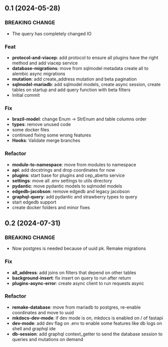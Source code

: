 <!--
Jacobson is a self hosted zipcode API
Copyright (C) 2023-2024 Christian G. Semke.

This program is free software: you can redistribute it and/or modify
it under the terms of the GNU Affero General Public License as
published by the Free Software Foundation, either version 3 of the
License, or (at your option) any later version.

This program is distributed in the hope that it will be useful,
but WITHOUT ANY WARRANTY; without even the implied warranty of
MERCHANTABILITY or FITNESS FOR A PARTICULAR PURPOSE.  See the
GNU Affero General Public License for more details.

You should have received a copy of the GNU Affero General Public License
along with this program.  If not, see <https://www.gnu.org/licenses/>.
-->

## 0.1 (2024-05-28)

### BREAKING CHANGE

- The query has completely changed IO

### Feat

- **protocol-and-viacep**: add protocol to ensure all plugins have the right method and add viacep service
- **database-migrations**: move from sqlmodel metadata create all to alembic async migrations
- **mutation**: add create_address mutation and beta pagination
- **sqlmodel-mariadb**: add sqlmodel models, create async session, create tables on startup and add query function with beta filters
- Initial commit

### Fix

- **brazil-model**: change Enum -> StrEnum and table columns order
- **types**: remove unused code
- some docker files
- continued fixing some wrong features
- **Hooks**: Validate merge branches

### Refactor

- **module-to-namespace**: move from modules to namespace
- **api**: add docstrings and drop coordinates for now
- **plugins**: start base for plugins and cep_aberto service
- **settings**: move all .env settings to utils directory
- **pydantic**: move pydantic models to sqlmodel models
- **edgedb-jacobson**: remove edgedb and legacy jacobson
- **graphql-query**: add pydantic and strawberry types to query
- start edgedb support
- create docker folders and minor fixes

## 0.2 (2024-07-31)

### BREAKING CHANGE

- Now postgres is needed because of uuid pk. Remake migrations

### Fix

- **all_address**: add joins on filters that depend on other tables
- **background-insert**: fix insert on query to run after return
- **plugins-async-error**: create async client to run requests async

### Refactor

- **remake-database**: move from mariadb to postgres, re-enable coordinates and move to uuid
- **mkdocs-dev-mode**: if dev mode is on, mkdocs is enabled on / of fastapi
- **dev-mode**: add dev flag on .env to enable some features like db logs on shell and graphql ide
- **db-session**: add graphql context_getter to send the database session to queries and mutations on demand
